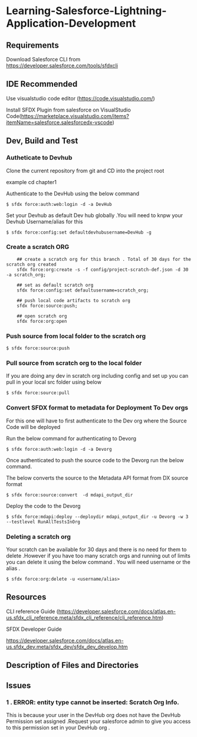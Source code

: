 # Learning-Salesforce-Lightning-Application-Development

## Requirements

Download  Salesforce CLI from https://developer.salesforce.com/tools/sfdxcli

## IDE Recommended

Use visualstudio code editor (https://code.visualstudio.com/)

Install SFDX Plugin from salesforce on VisualStudio Code(https://marketplace.visualstudio.com/items?itemName=salesforce.salesforcedx-vscode)

## Dev, Build and Test

### Autheticate to Devhub

Clone the current repository from git and CD into the project root

example cd chapter1

Authenticate to the DevHub using the below command  

```console
$ sfdx force:auth:web:login -d -a DevHub
```

Set your Devhub as default Dev hub globally .You will need to knpw your Devhub Username/alias for this

```console
$ sfdx force:config:set defaultdevhubusername=DevHub -g
```

### Create a scratch ORG 

```console
    ## create a scratch org for this branch . Total of 30 days for the scratch org created
    sfdx force:org:create -s -f config/project-scratch-def.json -d 30 -a scratch_org;

    ## set as default scratch org
    sfdx force:config:set defaultusername=scratch_org;

    ## push local code artifacts to scratch org
    sfdx force:source:push;

    ## open scratch org
    sfdx force:org:open
```


### Push source from local folder to the scratch org

```console
$ sfdx force:source:push
```
### Pull source from scratch org to the local folder

If you are doing any dev in scratch org including config and set up you can pull in your local src folder using below

```console
$ sfdx force:source:pull
```

### Convert SFDX format to metadata for Deployment To Dev orgs

For this one will have to first authenticate to the Dev org where the Source Code will be deployed

Run the below command for authenticating to Devorg

```console
$ sfdx force:auth:web:login -d -a Devorg
```

Once authenticated to push the source code to the Devorg run the below command.

The below converts the source to the Metadata API format from DX source format

```console
$ sfdx force:source:convert  -d mdapi_output_dir
```

Deploy the code to the Devorg

```console
$ sfdx force:mdapi:deploy --deploydir mdapi_output_dir -u Devorg -w 3 --testlevel RunAllTestsInOrg
```

### Deleting a scratch org

Your scratch can be available for 30 days and there is no need for them to delete .However if you have too many scratch orgs and running out of limits you can delete it using the below command . You will need username or the alias .

```console
$ sfdx force:org:delete -u <username/alias>
```

## Resources

CLI reference Guide (https://developer.salesforce.com/docs/atlas.en-us.sfdx_cli_reference.meta/sfdx_cli_reference/cli_reference.htm)

SFDX Developer Guide

https://developer.salesforce.com/docs/atlas.en-us.sfdx_dev.meta/sfdx_dev/sfdx_dev_develop.htm

## Description of Files and Directories


## Issues

### 1 . ERROR:  entity type cannot be inserted: Scratch Org Info.

This is because your user in the DevHub org does not have the DevHub Permission set assigned .Request your salesforce admin to give you access to this permission set in your DevHub org .
